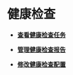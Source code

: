 # 健康检查<a name="admin_guide_000076"></a>

-   **[查看健康检查任务](查看健康检查任务.md)**  

-   **[管理健康检查报告](管理健康检查报告.md)**  

-   **[修改健康检查配置](修改健康检查配置.md)**  


